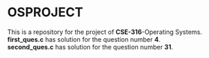 # OSPROJECT
This is a repository for the project of <b>CSE-316</b>-Operating Systems.<br>
<b>first_ques.c</b> has solution for the question number <b>4</b>.<br>
<b>second_ques.c</b> has solution for the question number <b>31</b>.<br>
